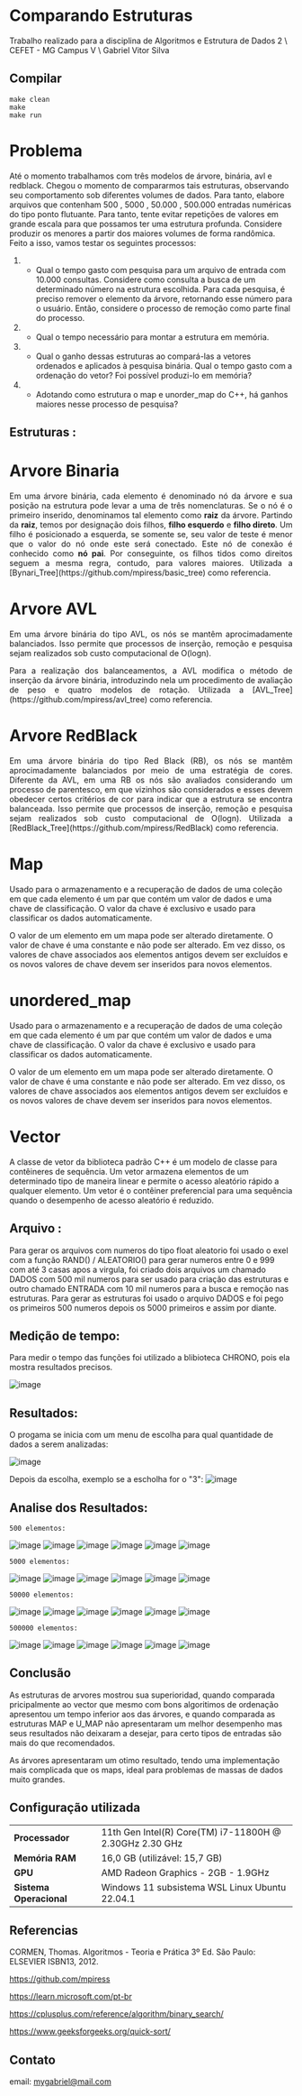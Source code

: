 # Comparando Estruturas

</p>
Trabalho realizado para a disciplina de Algoritmos e Estrutura de Dados 2 \
CEFET - MG Campus V \
Gabriel Vitor Silva 


## Compilar ##
```
make clean
make
make run
```
# Problema
 Até o momento trabalhamos com três modelos de árvore, binária, avl e redblack. Chegou o momento de compararmos tais estruturas, observando seu comportamento sob diferentes volumes de dados. Para tanto, elabore arquivos que contenham 500 , 5000 , 50.000 , 500.000 entradas numéricas do tipo ponto flutuante. Para tanto, tente evitar repetições de valores em grande escala para que possamos ter uma estrutura profunda. Considere produzir os menores a partir dos maiores volumes de forma randômica. Feito a isso, vamos testar os seguintes processos:

1) - Qual o tempo gasto com pesquisa para um arquivo de entrada com 10.000 consultas. Considere como consulta a busca de um determinado número na estrutura escolhida. Para cada pesquisa, é preciso remover o elemento da árvore, retornando esse número para o usuário. Então, considere o processo de remoção como parte final do processo. 

2) - Qual o tempo necessário para montar a estrutura em memória. 

3) - Qual o ganho dessas estruturas ao compará-las a vetores ordenados e aplicados à pesquisa binária. Qual o tempo gasto com a ordenação do vetor? Foi possível produzi-lo em memória? 

4) - Adotando como estrutura o map e unorder_map do C++, há ganhos maiores nesse processo de pesquisa?
  
 ## Estruturas : ##
 
 # Arvore Binaria 
 <p> </p>

<p align="justify">
	Em uma árvore binária, cada elemento é denominado nó da árvore e sua posição na estrutura pode levar a uma de três nomenclaturas. Se o nó é o primeiro inserido, denominamos tal elemento como <b>raiz</b> da árvore. Partindo da <b>raiz</b>, temos por designação dois filhos, <b>filho esquerdo</b> e <b>filho direto</b>. Um filho é posicionado a esquerda, se somente se, seu valor de teste é menor que o valor do nó onde este será conectado. Este nó de conexão é conhecido como <b>nó pai</b>. Por conseguinte, os filhos tidos como direitos seguem a mesma regra, contudo, para valores maiores. Utilizada a [Bynari_Tree](https://github.com/mpiress/basic_tree) como referencia.
</p>

# Arvore AVL
 <p> </p>

<p align="justify">
	Em uma árvore binária do tipo AVL, os nós se mantêm aprocimadamente balanciados. Isso permite que processos de inserção, remoção e pesquisa sejam realizados sob custo computacional de O(logn). 


<p align="justify">
	Para a realização dos balanceamentos, a AVL modifica o método de inserção da árvore binária, introduzindo nela um procedimento de avaliação de peso e quatro modelos de rotação. Utilizada a [AVL_Tree](https://github.com/mpiress/avl_tree) como referencia.

# Arvore RedBlack
<p> </p>

<p align="justify">
	Em uma árvore binária do tipo Red Black (RB), os nós se mantêm aprocimadamente balanciados por meio de uma estratégia de cores. Diferente da AVL, em uma RB os nós são avaliados considerando um processo de parentesco, em que vizinhos são considerados e esses devem obedecer certos critérios de cor para indicar que a estrutura se encontra balanceada. Isso permite que processos de inserção, remoção e pesquisa sejam realizados sob custo computacional de O(logn). Utilizada a [RedBlack_Tree](https://github.com/mpiress/RedBlack) como referencia.
 
 # Map
<p> </p>

<p align="justify">
 
 Usado para o armazenamento e a recuperação de dados de uma coleção em que cada elemento é um par que contém um valor de dados e uma chave de classificação. O valor da chave é exclusivo e usado para classificar os dados automaticamente.

O valor de um elemento em um mapa pode ser alterado diretamente. O valor de chave é uma constante e não pode ser alterado. Em vez disso, os valores de chave associados aos elementos antigos devem ser excluídos e os novos valores de chave devem ser inseridos para novos elementos.
 
  # unordered_map
<p> </p>

<p align="justify">
 
 Usado para o armazenamento e a recuperação de dados de uma coleção em que cada elemento é um par que contém um valor de dados e uma chave de classificação. O valor da chave é exclusivo e usado para classificar os dados automaticamente.

O valor de um elemento em um mapa pode ser alterado diretamente. O valor de chave é uma constante e não pode ser alterado. Em vez disso, os valores de chave associados aos elementos antigos devem ser excluídos e os novos valores de chave devem ser inseridos para novos elementos.
 
   # Vector 
 <p> </p>

<p align="justify">
 
 A classe de vetor da biblioteca padrão C++ é um modelo de classe para contêineres de sequência. Um vetor armazena elementos de um determinado tipo de maneira linear e permite o acesso aleatório rápido a qualquer elemento. Um vetor é o contêiner preferencial para uma sequência quando o desempenho de acesso aleatório é reduzido.
 
 ## Arquivo : ##
  <p> </p>
 
 <p align="justify">
  
 Para gerar os arquivos com numeros do tipo float aleatorio foi usado o exel com a função RAND() / ALEATORIO() para gerar numeros entre 0 e 999 com até 3 casas apos a virgula, foi criado dois arquivos um chamado DADOS com 500 mil numeros para ser usado para criação das estruturas e outro chamado ENTRADA com 10 mil numeros para a busca e remoção nas estruturas. 
 Para gerar as estruturas foi usado o arquivo DADOS e foi pego os primeiros 500 numeros depois os 5000 primeiros e assim por diante.
  
  ## Medição de tempo: ##
  <p> </p>
 
 Para medir o tempo das funções foi utilizado a blibioteca CHRONO, pois ela mostra resultados precisos.
 
 ![image](https://user-images.githubusercontent.com/54191675/197070851-0360fd73-264e-4df5-afa1-e53c9dd183a1.png)
  
   ## Resultados: ##
  <p> </p>
O progama se inicia com um menu de escolha para qual quantidade de dados a serem analizadas:

![image](https://user-images.githubusercontent.com/54191675/197071548-f6a99a15-0d49-4896-a853-52b56bc7bf1d.png)

Depois da escolha, exemplo se a escholha for o "3":
![image](https://user-images.githubusercontent.com/54191675/197071696-f25f8b28-465b-43b2-a0a7-67215c4f6049.png)

   ## Analise dos Resultados: ##
   

	500 elementos:

![image](https://user-images.githubusercontent.com/54191675/197081015-0a0dfdf6-992b-4648-9f50-f31543e168d2.png)
![image](https://user-images.githubusercontent.com/54191675/197081028-676340ae-fd87-4944-8576-7134b3e86c60.png)
![image](https://user-images.githubusercontent.com/54191675/197081082-9fcfa069-f7a7-4ed9-9e0d-2ffdc8033391.png)
![image](https://user-images.githubusercontent.com/54191675/197081093-83eb5df0-e8f5-4c0a-b644-b7ba5c9fcdce.png)
![image](https://user-images.githubusercontent.com/54191675/197081133-0ae93610-fb69-47b5-8713-7de4b06576c0.png)
![image](https://user-images.githubusercontent.com/54191675/197081119-4520c90a-c93c-411f-9f17-ac1cd90b0f6c.png)
	
	5000 elementos:

![image](https://user-images.githubusercontent.com/54191675/197081793-02150e40-e79e-407a-b11b-35fef1deaabe.png)
![image](https://user-images.githubusercontent.com/54191675/197081807-3708e99e-0e5c-46f0-b02d-d0ce9212311d.png)
![image](https://user-images.githubusercontent.com/54191675/197081825-315e0d3d-e702-43fa-9479-e4bca13f0dde.png)
![image](https://user-images.githubusercontent.com/54191675/197081838-bfc11027-ed07-4ede-9681-8dccf6b843c4.png)
![image](https://user-images.githubusercontent.com/54191675/197081846-9d6920c1-5a9b-48f2-9d30-40b434ea8c32.png)
![image](https://user-images.githubusercontent.com/54191675/197081856-af548bec-35e3-4a3f-9f30-ebdd90221a46.png)
	
	50000 elementos:

![image](https://user-images.githubusercontent.com/54191675/197082543-d12e1eab-81ea-48d8-8886-9341d88038c3.png)
![image](https://user-images.githubusercontent.com/54191675/197082558-3e272ae0-cae6-4a39-88a5-7c8245c3bebf.png)
![image](https://user-images.githubusercontent.com/54191675/197082579-f992d62a-300b-4024-85dc-7c9dea7ad77a.png)
![image](https://user-images.githubusercontent.com/54191675/197082618-08413a3d-087b-4576-8d74-02a1482b9cc4.png)
![image](https://user-images.githubusercontent.com/54191675/197082633-03e471d0-db34-4069-9f6f-d30a224385b3.png)
![image](https://user-images.githubusercontent.com/54191675/197082649-10896834-fc02-465a-8dbf-fd8c905bed6f.png)

	500000 elementos:

![image](https://user-images.githubusercontent.com/54191675/197083169-6213e8eb-6437-4ede-96e5-f94953a9ce11.png)
![image](https://user-images.githubusercontent.com/54191675/197083185-85798bad-a6c4-4296-933a-d9ea335d41ea.png)
![image](https://user-images.githubusercontent.com/54191675/197083203-66086bff-d9d6-492b-b8a7-287ca9677b31.png)
![image](https://user-images.githubusercontent.com/54191675/197083232-31740a76-b7d4-4932-bf62-76229c85eeaf.png)
![image](https://user-images.githubusercontent.com/54191675/197083260-660a8102-57d4-4ab8-a768-b9119099d006.png)
![image](https://user-images.githubusercontent.com/54191675/197083288-ff779efa-07d3-4104-9d82-bce800a0502b.png)
	



## Conclusão

As estruturas de arvores mostrou sua superioridad, quando comparada pricipalmente ao vector que mesmo com bons algoritimos de ordenação apresentou um tempo inferior aos das árvores, e quando comparada as estruturas MAP e U_MAP não apresentaram um melhor desempenho mas seus resultados não deixaram a desejar, para certo tipos de entradas são mais do que recomendados.

As árvores apresentaram um otimo resultado, tendo uma implementação mais complicada que os maps, ideal para problemas de massas de dados muito grandes.
	


## Configuração utilizada

<table align="center">
	<tr>
		<td><strong>Processador</strong></td>
		<td>11th Gen Intel(R) Core(TM) i7-11800H @ 2.30GHz   2.30 GHz</td>
	</tr>
	<tr>
		<td><strong>Memória RAM</strong></td>
		<td>16,0 GB (utilizável: 15,7 GB)</td>
	</tr>
	<tr>
		<td><strong>GPU</strong></td>
		<td>AMD Radeon Graphics - 2GB - 1.9GHz</td>
	</tr>
	<tr>
		<td><strong>Sistema Operacional</strong></td>
		<td>Windows 11 subsistema WSL Linux Ubuntu 22.04.1</td>
	</tr>
</table>


## Referencias

CORMEN, Thomas. Algoritmos - Teoria e Prática 3º Ed. São Paulo: ELSEVIER ISBN13, 2012.

https://github.com/mpiress

https://learn.microsoft.com/pt-br

https://cplusplus.com/reference/algorithm/binary_search/

https://www.geeksforgeeks.org/quick-sort/


## Contato

email: mygabriel@mail.com




	

	






 
 


